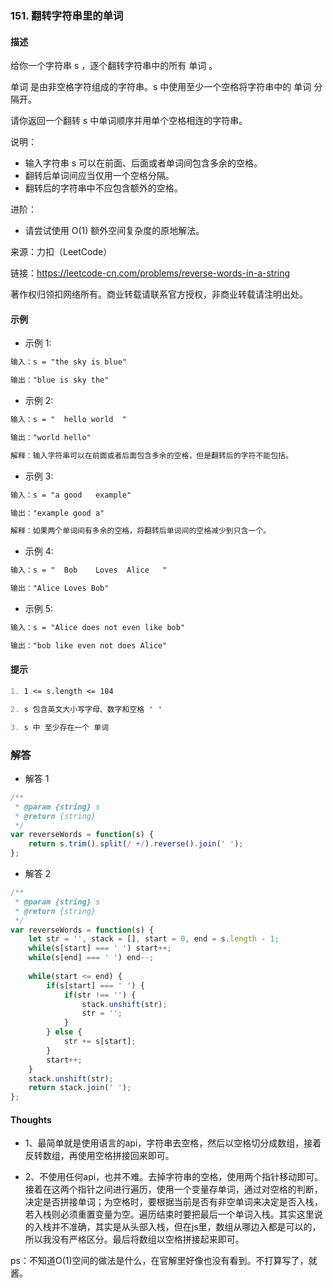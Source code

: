 ### 151. 翻转字符串里的单词

#### 描述

给你一个字符串 s ，逐个翻转字符串中的所有 单词 。

单词 是由非空格字符组成的字符串。s 中使用至少一个空格将字符串中的 单词 分隔开。

请你返回一个翻转 s 中单词顺序并用单个空格相连的字符串。

说明：

+ 输入字符串 s 可以在前面、后面或者单词间包含多余的空格。
+ 翻转后单词间应当仅用一个空格分隔。
+ 翻转后的字符串中不应包含额外的空格。

进阶：

+ 请尝试使用 O(1) 额外空间复杂度的原地解法。


来源：力扣（LeetCode）

链接：https://leetcode-cn.com/problems/reverse-words-in-a-string

著作权归领扣网络所有。商业转载请联系官方授权，非商业转载请注明出处。

#### 示例

+ 示例 1:
```md
输入：s = "the sky is blue"

输出："blue is sky the"
```
+ 示例 2:
```md
输入：s = "  hello world  "

输出："world hello"

解释：输入字符串可以在前面或者后面包含多余的空格，但是翻转后的字符不能包括。
```
+ 示例 3:
```md
输入：s = "a good   example"

输出："example good a"

解释：如果两个单词间有多余的空格，将翻转后单词间的空格减少到只含一个。
```
+ 示例 4:
```md
输入：s = "  Bob    Loves  Alice   "

输出："Alice Loves Bob"
```
+ 示例 5:
```md
输入：s = "Alice does not even like bob"

输出："bob like even not does Alice"
```


#### 提示
```md
1. 1 <= s.length <= 104

2. s 包含英文大小写字母、数字和空格 ' '

3. s 中 至少存在一个 单词
```

### 解答

+ 解答 1
```js
/**
 * @param {string} s
 * @return {string}
 */
var reverseWords = function(s) {
    return s.trim().split(/ +/).reverse().join(' ');
};
```

+ 解答 2
```js
/**
 * @param {string} s
 * @return {string}
 */
var reverseWords = function(s) {
    let str = '', stack = [], start = 0, end = s.length - 1;
    while(s[start] === ' ') start++;
    while(s[end] === ' ') end--;
    
    while(start <= end) {
        if(s[start] === ' ') {
            if(str !== '') {
                stack.unshift(str);
                str = '';
            }
        } else {
            str += s[start];
        }
        start++;
    }
    stack.unshift(str);
    return stack.join(' ');
};
```


#### Thoughts

+ 1、最简单就是使用语言的api，字符串去空格，然后以空格切分成数组，接着反转数组，再使用空格拼接回来即可。

+ 2、不使用任何api，也并不难。去掉字符串的空格，使用两个指针移动即可。接着在这两个指针之间进行遍历，使用一个变量存单词，通过对空格的判断，决定是否拼接单词；为空格时，要根据当前是否有非空单词来决定是否入栈，若入栈则必须重置变量为空。遍历结束时要把最后一个单词入栈。其实这里说的入栈并不准确，其实是从头部入栈，但在js里，数组从哪边入都是可以的，所以我没有严格区分。最后将数组以空格拼接起来即可。

ps：不知道O(1)空间的做法是什么，在官解里好像也没有看到。不打算写了，就酱。